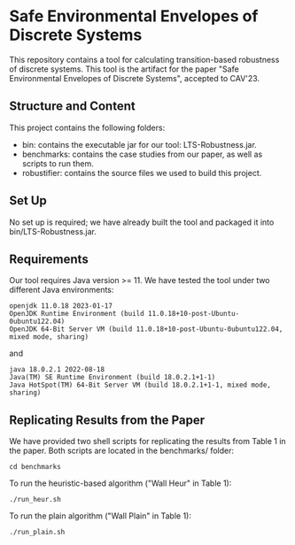 # Safe Environmental Envelopes of Discrete Systems

This repository contains a tool for calculating transition-based robustness of discrete systems.
This tool is the artifact for the paper "Safe Environmental Envelopes of Discrete Systems", accepted to CAV'23.


## Structure and Content

This project contains the following folders:
- bin: contains the executable jar for our tool: LTS-Robustness.jar.
- benchmarks: contains the case studies from our paper, as well as scripts to run them.
- robustifier: contains the source files we used to build this project.


## Set Up

No set up is required; we have already built the tool and packaged it into bin/LTS-Robustness.jar.


## Requirements

Our tool requires Java version >= 11. We have tested the tool under two different Java environments:
```
openjdk 11.0.18 2023-01-17
OpenJDK Runtime Environment (build 11.0.18+10-post-Ubuntu-0ubuntu122.04)
OpenJDK 64-Bit Server VM (build 11.0.18+10-post-Ubuntu-0ubuntu122.04, mixed mode, sharing)
```
and
```
java 18.0.2.1 2022-08-18
Java(TM) SE Runtime Environment (build 18.0.2.1+1-1)
Java HotSpot(TM) 64-Bit Server VM (build 18.0.2.1+1-1, mixed mode, sharing)
```


## Replicating Results from the Paper

We have provided two shell scripts for replicating the results from Table 1 in the paper.
Both scripts are located in the benchmarks/ folder:
```
cd benchmarks
```
To run the heuristic-based algorithm ("Wall Heur" in Table 1):
```
./run_heur.sh
```
To run the plain algorithm ("Wall Plain" in Table 1):
```
./run_plain.sh
```
